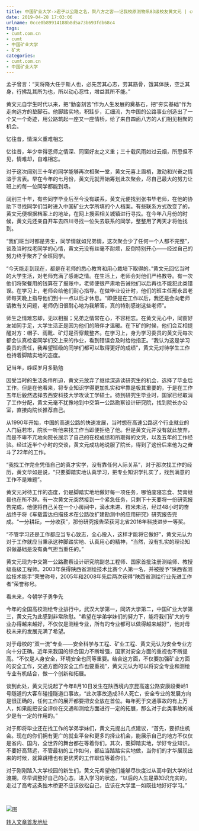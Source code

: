 ```yaml
---
title: 中国矿业大学->君子以公路之名，聚八方之客——记我校原测物系83级校友黄文元 | cumt.com.cn
date: 2019-04-28 17:03:06
urlname: 0cce0b89914188b8d5a73b693fdb68c4
tags: 
- cumt.com.cn
- cumt
- 中国矿业大学
- 矿大
categories:
- cumt.com.cn
- 中国矿业大学
---
```


孟子曾言：“天将降大任于斯人也，必先苦其心志，劳其筋骨，饿其体肤，空乏其身，行拂乱其所为也，所以动心忍性，增益其所不能。”

黄文元自学生时代以来，把“勤奋刻苦”作为人生发展的奠基石，把“夯实基础”作为走向远方的垫脚石。他脚踏实地，积跬步，汇细流，为中国的公路事业创造出了一个又一个奇迹，用公路筑起一座又一座情桥，给了来自四面八方的人们相见相聚的机会。

忆往昔，情深义重难相忘

忆往昔，年少幸得恩师之情深、同窗好友之义重；三十载风雨如过云烟，所思但不见，情难却，自难相忘。

对于这次阔别三十年的同学能够再次相聚一堂，黄文元喜上眉梢，激动和兴奋之情溢于言表。早在今年的七月份，黄文元就开始筹划此次聚会，尽自己最大的努力让班上的每一位同学都能到场。

阔别三十年，有些同学毕业后至今没有联系，黄文元便找到张书毕老师，在他的协助下寻找同学们当时进入中国矿业大学所填的个人档案。有些联系方式改变了的，黄文元便根据档案上的地址，在网上搜索相关城镇进行寻找。在今年八月份的时候，黄文元还亲自开车去四川寻找一位失去联系的同学，整整用了两天才将他找到。

“我们班当时都是男生，同学情就如兄弟情，这次聚会少了任何一个人都不完整”，谈及当时找老同学的心情，黄文元没有丝毫不耐烦，反倒特别开心——经过自己的努力终于聚齐了全班同学。

“今天能走到现在，都是在老师的悉心教育和用心栽培下取得的。”黄文元回忆当时的大学生活，对老师充满了感谢之情。在生活上，老师会对他们严格教导。有一次他们将聚餐用的钱算在了报账中，老师便很严肃地告诫他们以后再也不能犯此类错误。在学习上，老师会给他们耐心指导。在做毕业设计时，他们的班主任邢永昌老师每天晚上指导他们到十一点以后才休息。“即便是在工作以后，我还是会向老师请教有关问题，老师仍旧很耐心地为我解答，真的特别感谢这些老师”。

师生之情难忘却，无以相报；兄弟之情常在心，不容相忘。在黄文元心中，同窗好友如同手足，大学生活正是因为他们的陪伴才温暖。在下矿的时候，他们会互相提醒对方：帽子、雨靴、矿灯是否穿戴整齐。在学习上，身为学习委员的黄文元每次都会认真检查同学们交上来的作业，看到错误会及时给他指正。“我认为这是学习委员的责任，我希望班级的同学们都可以取得更好的成绩”，黄文元对待学生工作也持着脚踏实地的态度。

记当年，峥嵘岁月多勤勉

因受当时的生活条件所迫，黄文元放弃了继续深造读研究生的机会，选择了毕业后工作。但是在他看来，将专业知识学得更加扎实和牢靠是极其重要的，于是在工作五年后毅然选择去西安科技大学攻读工学硕士。待到研究生毕业时，国家已经取消了工作分配，黄文元毫不犹豫地到中交第一公路勘察设计研究院，找到院长办公室，直接向院长推荐自己。

从1990年开始，中国的高速公路的快速发展，当时想在高速公路这个行业就业的人门庭若市，院长一听他来找工作当即便拒绝了他。但是黄文元并没有就此放弃，而是不卑不亢地向院长展示了自己的在校成绩和所取得的文凭，以及五年的工作经验。经过近半个小时的交谈，黄文元成功地说服了院长，得到了这份后来他为之奋斗了22年的工作。

“我找工作完全凭借自己的真才实学，没有靠任何人际关系”，对于那次找工作的经历，黄文华如是说，“只要脚踏实地认真学习，把专业知识学扎实了，找到满意的工作不是难题”。

黄文元对待工作的态度，仍是脚踏实地地做好每一项任务，哪怕废寝忘食、焚膏继晷也在所不辞。有一次黄文元突然接到一个紧急任务，只剩下十天要将一份研究报告完成，他便将自己关在一个小房间中，滴水未进、粒米未沾，经过48小时的奋战终于将《车载雷达扫描技术在公路改扩建勘测中的应用研究》研究报告完成。“一分耕耘，一分收获”，那份研究报告荣获河北省2016年科技进步一等奖。

“不管学习还是工作都应当专心致志，全心投入，这样才能将它做好”，黄文元认为对于工作就应当秉承这种脚踏实地、认真用心的精神，“当然，没有扎实的理论知识做基础是没有勇气担当重任的。”

黄文元现为中交第一公路勘察设计研究院副总工程师、国家首批注册测绘师、教授级高级工程师。2003年获得陕西省测绘技术比赛个人第一名，并被授予“陕西省测绘技术能手”荣誉称号，2005年和2008年先后两次获得“陕西省测绘行业先进工作者”荣誉称号。

看未来，今朝学子勇争先

今年的全国高校测绘专业排行中，武汉大学第一，同济大学第二，中国矿业大学第三，黄文元为此感到非常欣慰。“希望在学弟学妹们的努力下，能将我们矿大的专业办得越来越好，不仅仅是测绘专业，所有的专业都可以做得越来越好”，他对母校未来的发展充满了希望。

对于母校的“双一流”专业——安全科学与工程、矿业工程、黄文元认为安全专业方向十分正确。近年来我国的综合国力不断增强，国家对安全方面的重视也不断提高。“不仅是人身安全，环境安全也同等重要。结合这方面，不仅要加强矿业方面的安全工作，交通方面的安全工作也要重视”，黄文元认为可以将安全专业和测绘专业有机结合，做一个创新和拓展。

谈到此处，黄文元说起了今年8月10日发生在陕西境内京昆高速公路安康段秦岭1号隧道的大客车碰撞隧道口事故，“此次事故造成36人死亡，安全专业的发展方向是很正确的，任何工作的展开都要把安全放在首位。每年死于交通事故的有上万人，如果能把安全评价在交通和测绘方面进行一定的拓展，那么对于此类事故的减少是有一定的作用的。”

对于即将毕业还在找工作的学弟学妹们，黄文元提出几点建议，“首先，要抓住机会。现在的你们拥有更广的就业平台和更多的择业机会，能展示自己的地方不仅仅是省内、国内，全世界的舞台都在等着你们。其次，要脚踏实地，学好专业知识。不要好高骛远，不管最初的工作如何，都应当踏踏实实地做，当你们的才华展现出来的时候，就算跳槽也有更优秀的工作职位等着你们。”

对于刚刚踏入大学校园的新生们，黄文元希望他们能够尽快度过从高中到大学的过渡期，尽早调整好自己的心态，进入学习的状态，“以后的人生是靠知识充实的，走过了高考这条独木桥更不应该放松自己，应该在大学里一如既往地好好学习。”

 

![图](http://xwzx.cumt.edu.cn/_upload/article/images/39/c0/3884647d4ee3a29bc2c5f6842da4/164a1e8b-c4be-4fec-8918-8d637a64fa40.jpeg)

[转入文章首发地址](http://xwzx.cumt.edu.cn/4b/b7/c521a412599/page.htm)